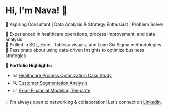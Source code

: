 # Hi, I'm Nava! 👋  
💼 Aspiring Consultant | Data Analysis & Strategy Enthusiast | Problem Solver  

🔹 Experienced in healthcare operations, process improvement, and data analysis  
🔹 Skilled in SQL, Excel, Tableau visuals, and Lean Six Sigma methodologies 
🔹 Passionate about using data-driven insights to optimize business strategies  

📌 **Portfolio Highlights:**  
- 📊 [Healthcare Process Optimization Case Study](https://github.com/yourusername/healthcare-case-study)  
- 🔍 [Customer Segmentation Analysis](https://github.com/yourusername/customer-segmentation)  
- 📈 [Excel Financial Modeling Template](https://github.com/yourusername/financial-modeling)  

💡 I'm always open to networking & collaboration! Let’s connect on [LinkedIn](https://linkedin.com/in/yourname).
